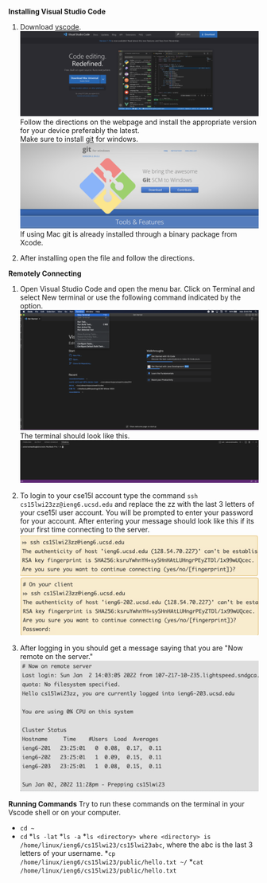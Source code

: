 **Installing Visual Studio Code**
1. Download [vscode](https://code.visualstudio.com/). 
![Vscode Download Page](Vscode.png)	
Follow the directions on the webpage and install the appropriate version for your device preferably the latest.   
Make sure to install [git](https://gitforwindows.org/) for windows.  
![git](git.png)
If using Mac git is already installed through a binary package from Xcode. 

2. After installing open the file and follow the directions.

**Remotely Connecting**
1. Open Visual Studio Code and open the menu bar. Click on Terminal and select New terminal or use the following command indicated by the option.  
![New Terminal](Terminal.png)  
The terminal should look like this.
![terminalwindow](terminaltab.png)


2. To login to your cse15l account type the command `ssh cs15lwi23zz@ieng6.ucsd.edu` and replace the zz with the last 3 letters of your cse15l user account. You will be prompted to enter your password for your account. After entering your message should look like this if its your first time connecting to the server.
![serverlog1](serverlog1.png)
![serverlog2](serverlog2.png)

3. After logging in you should get a message saying that you are "Now remote on the server."
![serverconnected](connected.png)

**Running Commands** 
Try to run these commands on the terminal in your Vscode shell or on your computer.  
* `cd ~`
* `cd`
*`ls -lat`
*`ls -a`
*`ls <directory> where <directory> is /home/linux/ieng6/cs15lwi23/cs15lwi23abc`, where the abc is the last 3 letters of your username.
*`cp /home/linux/ieng6/cs15lwi23/public/hello.txt ~/`
*`cat /home/linux/ieng6/cs15lwi23/public/hello.txt`




